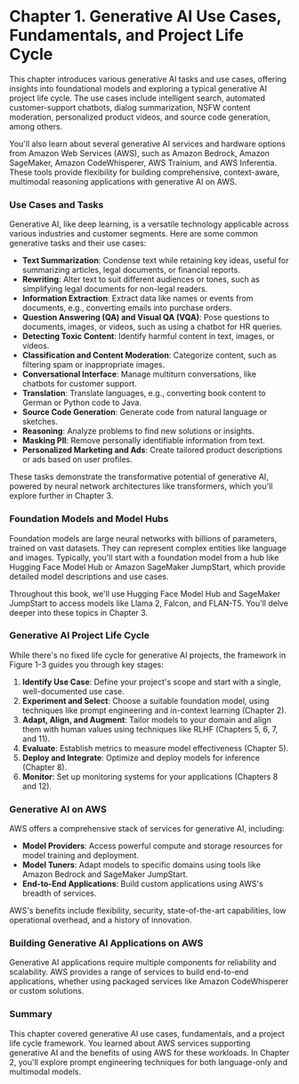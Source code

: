 # Chapter 1. Generative AI Use Cases, Fundamentals, and Project Life Cycle

This chapter introduces various generative AI tasks and use cases, offering insights into foundational models and exploring a typical generative AI project life cycle. The use cases include intelligent search, automated customer-support chatbots, dialog summarization, NSFW content moderation, personalized product videos, and source code generation, among others.

You'll also learn about several generative AI services and hardware options from Amazon Web Services (AWS), such as Amazon Bedrock, Amazon SageMaker, Amazon CodeWhisperer, AWS Trainium, and AWS Inferentia. These tools provide flexibility for building comprehensive, context-aware, multimodal reasoning applications with generative AI on AWS.

### Use Cases and Tasks

Generative AI, like deep learning, is a versatile technology applicable across various industries and customer segments. Here are some common generative tasks and their use cases:

- **Text Summarization**: Condense text while retaining key ideas, useful for summarizing articles, legal documents, or financial reports.
- **Rewriting**: Alter text to suit different audiences or tones, such as simplifying legal documents for non-legal readers.
- **Information Extraction**: Extract data like names or events from documents, e.g., converting emails into purchase orders.
- **Question Answering (QA) and Visual QA (VQA)**: Pose questions to documents, images, or videos, such as using a chatbot for HR queries.
- **Detecting Toxic Content**: Identify harmful content in text, images, or videos.
- **Classification and Content Moderation**: Categorize content, such as filtering spam or inappropriate images.
- **Conversational Interface**: Manage multiturn conversations, like chatbots for customer support.
- **Translation**: Translate languages, e.g., converting book content to German or Python code to Java.
- **Source Code Generation**: Generate code from natural language or sketches.
- **Reasoning**: Analyze problems to find new solutions or insights.
- **Masking PII**: Remove personally identifiable information from text.
- **Personalized Marketing and Ads**: Create tailored product descriptions or ads based on user profiles.

These tasks demonstrate the transformative potential of generative AI, powered by neural network architectures like transformers, which you'll explore further in Chapter 3.

### Foundation Models and Model Hubs

Foundation models are large neural networks with billions of parameters, trained on vast datasets. They can represent complex entities like language and images. Typically, you'll start with a foundation model from a hub like Hugging Face Model Hub or Amazon SageMaker JumpStart, which provide detailed model descriptions and use cases.

Throughout this book, we'll use Hugging Face Model Hub and SageMaker JumpStart to access models like Llama 2, Falcon, and FLAN-T5. You'll delve deeper into these topics in Chapter 3.

### Generative AI Project Life Cycle

While there's no fixed life cycle for generative AI projects, the framework in Figure 1-3 guides you through key stages:

1. **Identify Use Case**: Define your project's scope and start with a single, well-documented use case.
2. **Experiment and Select**: Choose a suitable foundation model, using techniques like prompt engineering and in-context learning (Chapter 2).
3. **Adapt, Align, and Augment**: Tailor models to your domain and align them with human values using techniques like RLHF (Chapters 5, 6, 7, and 11).
4. **Evaluate**: Establish metrics to measure model effectiveness (Chapter 5).
5. **Deploy and Integrate**: Optimize and deploy models for inference (Chapter 8).
6. **Monitor**: Set up monitoring systems for your applications (Chapters 8 and 12).

### Generative AI on AWS

AWS offers a comprehensive stack of services for generative AI, including:

- **Model Providers**: Access powerful compute and storage resources for model training and deployment.
- **Model Tuners**: Adapt models to specific domains using tools like Amazon Bedrock and SageMaker JumpStart.
- **End-to-End Applications**: Build custom applications using AWS's breadth of services.

AWS's benefits include flexibility, security, state-of-the-art capabilities, low operational overhead, and a history of innovation.

### Building Generative AI Applications on AWS

Generative AI applications require multiple components for reliability and scalability. AWS provides a range of services to build end-to-end applications, whether using packaged services like Amazon CodeWhisperer or custom solutions.

### Summary

This chapter covered generative AI use cases, fundamentals, and a project life cycle framework. You learned about AWS services supporting generative AI and the benefits of using AWS for these workloads. In Chapter 2, you'll explore prompt engineering techniques for both language-only and multimodal models.